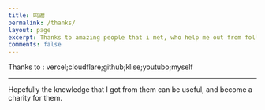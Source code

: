 ```yaml
---
title: 鸣谢
permalink: /thanks/
layout: page
excerpt: Thanks to amazing people that i met, who help me out from follishness, connecting me with another good person, giving some advice when i'm at a bad things, pulling me from ordinary to be great.
comments: false
---
```


Thanks to :
vercel;cloudflare;github;klise;youtubo;myself

<hr>

Hopefully the knowledge that I got from them can be useful, and become a charity for them.
